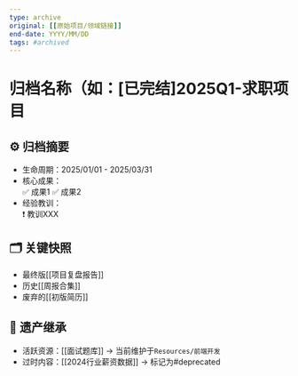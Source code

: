 ```yaml
---
type: archive
original: [[原始项目/领域链接]]
end-date: YYYY/MM/DD
tags: #archived 
---
```


# 归档名称（如：[已完结]2025Q1-求职项目

## ⚙️ 归档摘要
- 生命周期：2025/01/01 - 2025/03/31
- 核心成果：  
  ✅ 成果1
  ✅ 成果2
- 经验教训：  
  ❗ 教训XXX

## 🗂️ 关键快照
- 最终版[[项目复盘报告]]  
- 历史[[周报合集]]  
- 废弃的[[初版简历]]

## 🔗 遗产继承
- 活跃资源：[[面试题库]] → 当前维护于`Resources/前端开发`  
- 过时内容：[[2024行业薪资数据]] → 标记为#deprecated